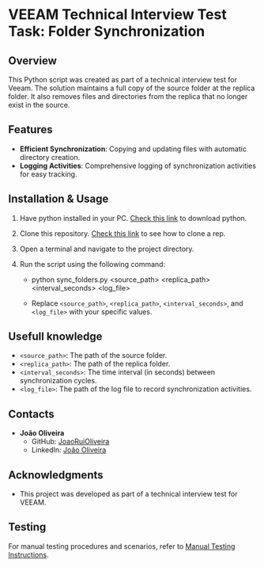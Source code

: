 # VEEAM Technical Interview Test Task: Folder Synchronization

## Overview
This Python script was created as part of a technical interview test for Veeam.
The solution maintains a full copy of the source folder at the replica folder. It also removes files and directories from the replica that no longer exist in the source.

## Features
- **Efficient Synchronization**: Copying and updating files with automatic directory creation.
- **Logging Activities**: Comprehensive logging of synchronization activities for easy tracking.

## Installation & Usage
1. Have python installed in your PC. [Check this link](https://www.python.org/downloads/) to download python.
2. Clone this repository. [Check this link](https://docs.github.com/en/repositories/creating-and-managing-repositories/cloning-a-repository#cloning-a-repository) to see how to clone a rep.
3. Open a terminal and navigate to the project directory.
4. Run the script using the following command:

   - python sync_folders.py <source_path> <replica_path> <interval_seconds> <log_file>

   - Replace `<source_path>`, `<replica_path>`, `<interval_seconds>`, and `<log_file>` with your specific values.

## Usefull knowledge
- `<source_path>`: The path of the source folder.
- `<replica_path>`: The path of the replica folder.
- `<interval_seconds>`: The time interval (in seconds) between synchronization cycles.
- `<log_file>`: The path of the log file to record synchronization activities.


## Contacts
- **João Oliveira**
  - GitHub: [JoaoRuiOliveira](https://github.com/JoaoRuiOliveira)
  - LinkedIn: [João Oliveira](https://www.linkedin.com/in/joao-oliveira-5044171b1/)


## Acknowledgments
- This project was developed as part of a technical interview test for VEEAM.

## Testing

For manual testing procedures and scenarios, refer to [Manual Testing Instructions](./manualTesting.md).
